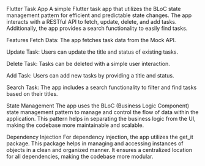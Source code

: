Flutter Task App
A simple Flutter task app that utilizes the BLoC state management pattern for efficient and predictable state changes. The app interacts with a RESTful API to fetch, update, delete, and add tasks. Additionally, the app provides a search functionality to easily find tasks.

Features
Fetch Data: The app fetches task data from the Mock API.

Update Task: Users can update the title and status of existing tasks.

Delete Task: Tasks can be deleted with a simple user interaction.

Add Task: Users can add new tasks by providing a title and status.

Search Task: The app includes a search functionality to filter and find tasks based on their titles.

State Management
The app uses the BLoC (Business Logic Component) state management pattern to manage and control the flow of data within the application. This pattern helps in separating the business logic from the UI, making the codebase more maintainable and scalable.

Dependency Injection
For dependency injection, the app utilizes the get_it package. This package helps in managing and accessing instances of objects in a clean and organized manner. It ensures a centralized location for all dependencies, making the codebase more modular.
